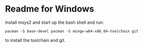 # Readme for Windows

Install msys2 and start up the bash shell and run:

```
pacman -S base-devel pacman -S mingw-w64-x86_64-toolchain git
```

to install the toolchain and git.




